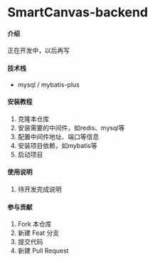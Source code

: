 # SmartCanvas-backend

#### 介绍

正在开发中，以后再写

#### 技术栈

- mysql / mybatis-plus

#### 安装教程

1. 克隆本仓库
2. 安装需要的中间件，如redis、mysql等
3. 配置中间件地址、端口等信息
4. 安装项目依赖，如mybatis等
5. 启动项目

#### 使用说明

1. 待开发完成说明

#### 参与贡献

1. Fork 本仓库
2. 新建 Feat 分支
3. 提交代码
4. 新建 Pull Request
